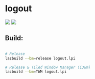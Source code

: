# logout


<img src="https://git.disroot.org/daltomi/logout/raw/branch/master/scr00.png"/>

<img src="https://git.disroot.org/daltomi/logout/raw/branch/master/scr01.png"/>


## Build:

```bash

# Release
lazbuild --bm=release logout.lpi

# Release & Tiled Window Manager (i3wm)
lazbuild --bm=TWM logout.lpi

```



